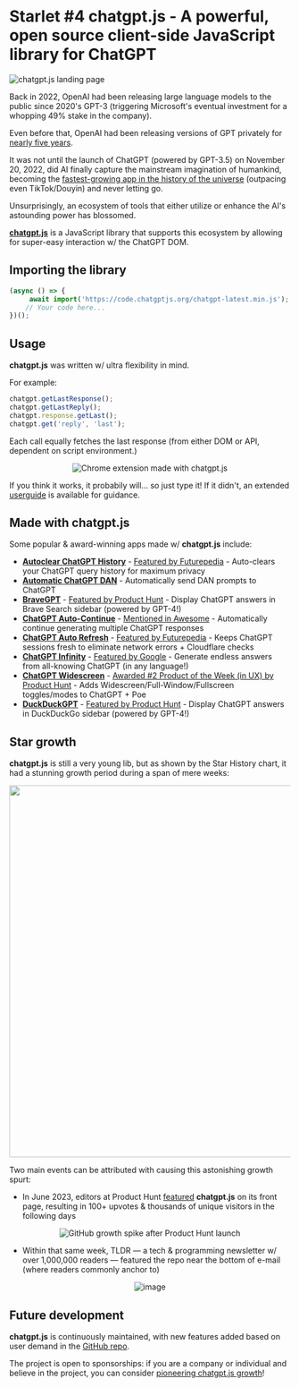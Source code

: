 # Starlet #4 chatgpt.js - A powerful, open source client-side JavaScript library for ChatGPT

<div>

![chatgpt.js landing page](https://raw.githubusercontent.com/kudoai/chatgpt.js/main/docs/_starlet/images/chatgpt-js-landing-page.webp)

</div>

Back in 2022, OpenAI had been releasing large language models to the public since 2020's GPT-3 (triggering Microsoft's eventual investment for a whopping 49% stake in the company).

Even before that, OpenAI had been releasing versions of GPT privately for [nearly five years](https://cdn.openai.com/research-covers/language-unsupervised/language_understanding_paper.pdf).

It was not until the launch of ChatGPT (powered by GPT-3.5) on November 20, 2022, did AI finally capture the mainstream imagination of humankind, becoming the [fastest-growing app in the history of the universe](https://www.zdnet.com/article/chatgpt-just-became-the-fastest-growing-app-of-all-time/) (outpacing even TikTok/Douyin) and never letting go.

Unsurprisingly, an ecosystem of tools that either utilize or enhance the AI's astounding power has blossomed.

**[chatgpt.js](https://chatgpt.js.org)** is a JavaScript library that supports this ecosystem by allowing for super-easy interaction w/ the ChatGPT DOM.

## Importing the library

```js
(async () => {
     await import('https://code.chatgptjs.org/chatgpt-latest.min.js');
    // Your code here...
})();
```

## Usage

**chatgpt.js** was written w/ ultra flexibility in mind.

For example:

```js
chatgpt.getLastResponse();
chatgpt.getLastReply();
chatgpt.response.getLast();
chatgpt.get('reply', 'last');
```

Each call equally fetches the last response (from either DOM or API, dependent on script environment.)

<div align="center">

![Chrome extension made with chatgpt.js](https://raw.githubusercontent.com/kudoai/chatgpt.js/main/docs/_starlet/images/chatgpt-extension-loaded.webp)

</div>

If you think it works, it probabily will... so just type it! If it didn't, an extended [userguide](https://github.com/kudoai/chatgpt.js/blob/main/docs/USERGUIDE.md) is available for guidance.

## Made with chatgpt.js

Some popular & award-winning apps made w/ **chatgpt.js** include:

- **[Autoclear ChatGPT History](https://autoclearchatgpt.com)** - <ins>Featured by Futurepedia</ins> - Auto-clears your ChatGPT query history for maximum privacy
- **[Automatic ChatGPT DAN](https://github.com/madkarmaa/automatic-chatgpt-dan)** - Automatically send DAN prompts to ChatGPT
- **[BraveGPT](https://bravegpt.com)** - <ins>Featured by Product Hunt</ins> - Display ChatGPT answers in Brave Search sidebar (powered by GPT-4!)
- **[ChatGPT Auto-Continue](https://chatgptautocontinue.com)** - <ins>Mentioned in Awesome</ins> - Automatically continue generating multiple ChatGPT responses
- **[ChatGPT Auto Refresh](https://chatgptautorefresh.com)** - <ins>Featured by Futurepedia</ins> - Keeps ChatGPT sessions fresh to eliminate network errors + Cloudflare checks
- **[ChatGPT Infinity](https://chatgptinfinity.com)** - <ins>Featured by Google</ins> - Generate endless answers from all-knowing ChatGPT (in any language!)
- **[ChatGPT Widescreen](https://chatgptwidescreen.com)** - <ins>Awarded #2 Product of the Week (in UX) by Product Hunt</ins> - Adds Widescreen/Full-Window/Fullscreen toggles/modes to ChatGPT + Poe
- **[DuckDuckGPT](https://duckduckgpt.com)** - <ins>Featured by Product Hunt</ins> - Display ChatGPT answers in DuckDuckGo sidebar (powered by GPT-4!)

## Star growth

**chatgpt.js** is still a very young lib, but as shown by the Star History chart, it had a stunning growth period during a span of mere weeks:

<div align="center">

<a href="https://star-history.com/#kudoai/chatgpt.js&Timeline">
  <picture>
    <source media="(prefers-color-scheme: dark)" srcset="https://api.star-history.com/svg?repos=kudoai/chatgpt.js&type=Timeline&theme=dark" />
    <img width=665 src="https://api.star-history.com/svg?repos=kudoai/chatgpt.js&type=Timeline" />
  </picture>
</a>

</div>

Two main events can be attributed with causing this astonishing growth spurt:

- In June 2023, editors at Product Hunt [featured](https://www.producthunt.com/products/chatgpt-js#chatgpt-js) **chatgpt.js** on its front page, resulting in 100+ upvotes & thousands of unique visitors in the following days

<div align="center">

![GitHub growth spike after Product Hunt launch](https://raw.githubusercontent.com/kudoai/chatgpt.js/main/docs/_starlet/images/github-traffic-spike-after-product-hunt-launch.webp)

</div>

- Within that same week, TLDR — a tech & programming newsletter w/ over 1,000,000 readers — featured the repo near the bottom of e-mail (where readers commonly anchor to)

<div align="center">

![image](https://raw.githubusercontent.com/kudoai/chatgpt.js/main/docs/_starlet/images/tldr-newslettere-featuring-chatgpt-js.webp)

</div>

## Future development

**chatgpt.js** is continuously maintained, with new features added based on user demand in the [GitHub repo](https://github.com/kudoai/chatgpt.js).

The project is open to sponsorships: if you are a company or individual and believe in the project, you can consider [pioneering chatgpt.js growth](https://github.com/sponsors/kudoai)!
